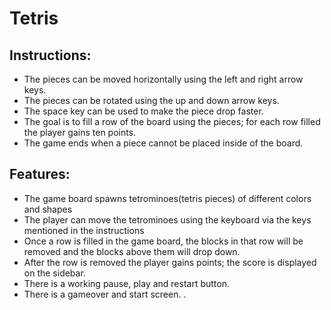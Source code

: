 # Tetris

## Instructions:
* The pieces can be moved horizontally using the left and right arrow keys.
* The pieces can be rotated using the up and down arrow keys.
* The space key can be used to make the piece drop faster.
* The goal is to fill a row of the board using the pieces; for each row filled the player gains ten points.
* The game ends when a piece cannot be placed inside of the board.

## Features:
* The game board spawns tetrominoes(tetris pieces) of different colors and shapes
* The player can move the tetrominoes using the keyboard via the keys mentioned in the instructions
* Once a row is filled in the game board, the blocks in that row will be removed and the blocks above them will drop down.
* After the row is removed the player gains points; the score is  displayed on the sidebar.
* There is a working pause, play and restart button.
* There is a gameover and start screen.
.